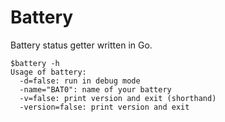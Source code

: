 # Battery

Battery status getter written in Go.

```console
$battery -h
Usage of battery:
  -d=false: run in debug mode
  -name="BAT0": name of your battery
  -v=false: print version and exit (shorthand)
  -version=false: print version and exit
```
